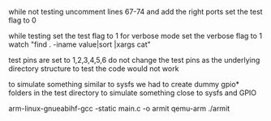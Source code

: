 while not testing
uncomment lines 67-74 and add the right ports
set the test flag to 0


while testing set the test flag to 1
for verbose mode set the verbose flag to 1
watch "find . -iname value|sort |xargs cat"

test pins are set to 1,2,3,4,5,6
do not change the test pins as the underlying directory structure to test the code would not work

to simulate something similar to sysfs 
we had to create dummy gpio* folders in the test directory to simulate something close to sysfs and GPIO


arm-linux-gnueabihf-gcc -static main.c -o armit
qemu-arm ./armit
